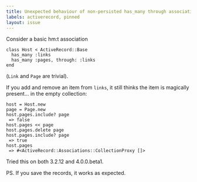 ```yaml
---
title: Unexpected behaviour of non-persisted has_many through associations
labels: activerecord, pinned
layout: issue
---
```


Consider a basic hm:t association

```
class Host < ActiveRecord::Base
  has_many :links
  has_many :pages, through: :links
end
```

(`Link` and `Page` are trivial).

If you add and remove an item from `links`, it still thinks the item is magically present... in the empty collection:

```
host = Host.new
page = Page.new
host.pages.include? page
 => false
host.pages << page
host.pages.delete page
host.pages.include? page
 => true 
host.pages
 => #<ActiveRecord::Associations::CollectionProxy []>
```

Tried this on both 3.2.12 and 4.0.0.beta1.

PS. If you save the records, it works as expected.

